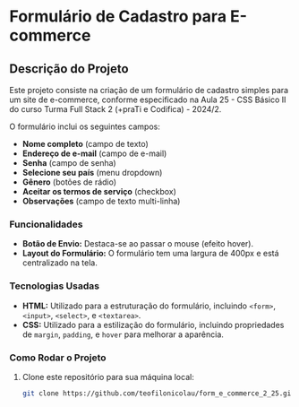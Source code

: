 # Formulário de Cadastro para E-commerce

## Descrição do Projeto

Este projeto consiste na criação de um formulário de cadastro simples para um site de e-commerce, conforme especificado na Aula 25 - CSS Básico II do curso Turma Full Stack 2 (+praTi e Codifica) - 2024/2.

O formulário inclui os seguintes campos:
- **Nome completo** (campo de texto)
- **Endereço de e-mail** (campo de e-mail)
- **Senha** (campo de senha)
- **Selecione seu país** (menu dropdown)
- **Gênero** (botões de rádio)
- **Aceitar os termos de serviço** (checkbox)
- **Observações** (campo de texto multi-linha)

### Funcionalidades

- **Botão de Envio:** Destaca-se ao passar o mouse (efeito hover).
- **Layout do Formulário:** O formulário tem uma largura de 400px e está centralizado na tela.

### Tecnologias Usadas

- **HTML:** Utilizado para a estruturação do formulário, incluindo `<form>`, `<input>`, `<select>`, e `<textarea>`.
- **CSS:** Utilizado para a estilização do formulário, incluindo propriedades de `margin`, `padding`, e `hover` para melhorar a aparência.

### Como Rodar o Projeto

1. Clone este repositório para sua máquina local:
   ```bash
   git clone https://github.com/teofilonicolau/form_e_commerce_2_25.git
